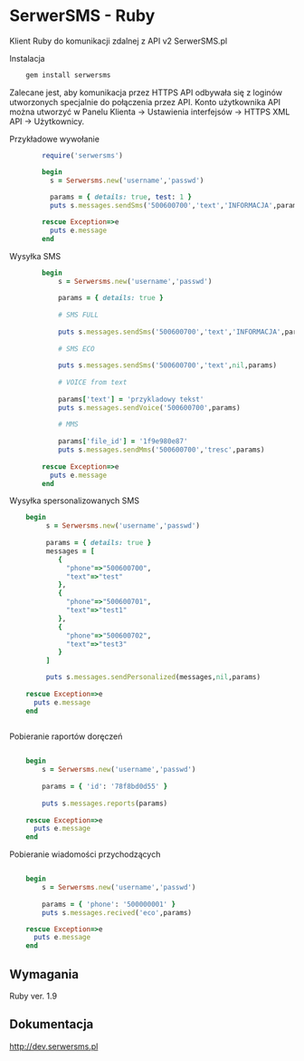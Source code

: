 # SerwerSMS - Ruby

Klient Ruby do komunikacji zdalnej z API v2 SerwerSMS.pl

Instalacja
```ruby
    gem install serwersms
```

Zalecane jest, aby komunikacja przez HTTPS API odbywała się z loginów utworzonych specjalnie do połączenia przez API. Konto użytkownika API można utworzyć w Panelu Klienta → Ustawienia interfejsów → HTTPS XML API → Użytkownicy.

Przykładowe wywołanie
```ruby
        require('serwersms')

        begin
          s = Serwersms.new('username','passwd')
          
          params = { details: true, test: 1 }
          puts s.messages.sendSms('500600700','text','INFORMACJA',params)

        rescue Exception=>e
          puts e.message
        end
```
Wysyłka SMS
```ruby
        begin
            s = Serwersms.new('username','passwd')
          
            params = { details: true }
          
            # SMS FULL
          
            puts s.messages.sendSms('500600700','text','INFORMACJA',params)
          
            # SMS ECO
          
            puts s.messages.sendSms('500600700','text',nil,params)
          	
            # VOICE from text   
          
            params['text'] = 'przykladowy tekst'
            puts s.messages.sendVoice('500600700',params)
            
            # MMS
            
            params['file_id'] = '1f9e980e87'
            puts s.messages.sendMms('500600700','tresc',params)
              
        rescue Exception=>e
          puts e.message
        end
```        
Wysyłka spersonalizowanych SMS
```ruby
    begin
         s = Serwersms.new('username','passwd')
          
         params = { details: true }
         messages = [
		    {
		      "phone"=>"500600700",
		      "text"=>"test"
		    },
		    {
		      "phone"=>"500600701",
		      "text"=>"test1"
		    },
		    {
		      "phone"=>"500600702",
		      "text"=>"test3"
		    }
		 ]

         puts s.messages.sendPersonalized(messages,nil,params)
          
    rescue Exception=>e
      puts e.message
    end
    
```
Pobieranie raportów doręczeń
```ruby

    begin
        s = Serwersms.new('username','passwd')
        
        params = { 'id': '78f8bd0d55' }    
              
        puts s.messages.reports(params)
          
    rescue Exception=>e
      puts e.message
    end
```
Pobieranie wiadomości przychodzących
```ruby

    begin
        s = Serwersms.new('username','passwd')
        
        params = { 'phone': '500000001' }          
        puts s.messages.recived('eco',params)

    rescue Exception=>e
      puts e.message
    end
```
## Wymagania

Ruby ver. 1.9

## Dokumentacja
http://dev.serwersms.pl